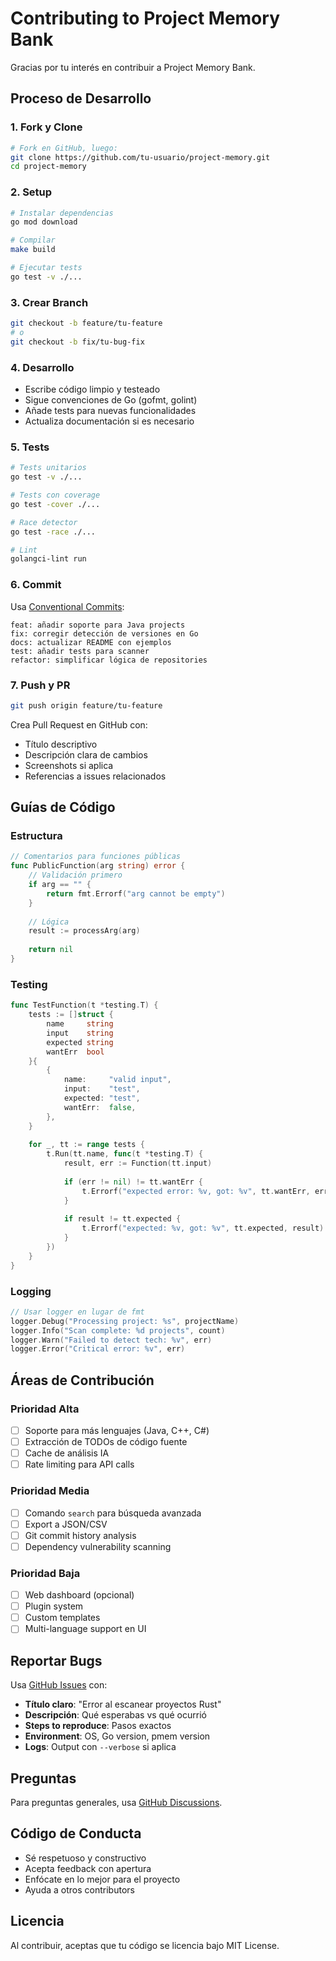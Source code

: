 # Contributing to Project Memory Bank

Gracias por tu interés en contribuir a Project Memory Bank.

## Proceso de Desarrollo

### 1. Fork y Clone

```bash
# Fork en GitHub, luego:
git clone https://github.com/tu-usuario/project-memory.git
cd project-memory
```

### 2. Setup

```bash
# Instalar dependencias
go mod download

# Compilar
make build

# Ejecutar tests
go test -v ./...
```

### 3. Crear Branch

```bash
git checkout -b feature/tu-feature
# o
git checkout -b fix/tu-bug-fix
```

### 4. Desarrollo

- Escribe código limpio y testeado
- Sigue convenciones de Go (gofmt, golint)
- Añade tests para nuevas funcionalidades
- Actualiza documentación si es necesario

### 5. Tests

```bash
# Tests unitarios
go test -v ./...

# Tests con coverage
go test -cover ./...

# Race detector
go test -race ./...

# Lint
golangci-lint run
```

### 6. Commit

Usa [Conventional Commits](https://www.conventionalcommits.org/):

```
feat: añadir soporte para Java projects
fix: corregir detección de versiones en Go
docs: actualizar README con ejemplos
test: añadir tests para scanner
refactor: simplificar lógica de repositories
```

### 7. Push y PR

```bash
git push origin feature/tu-feature
```

Crea Pull Request en GitHub con:
- Título descriptivo
- Descripción clara de cambios
- Screenshots si aplica
- Referencias a issues relacionados

## Guías de Código

### Estructura

```go
// Comentarios para funciones públicas
func PublicFunction(arg string) error {
    // Validación primero
    if arg == "" {
        return fmt.Errorf("arg cannot be empty")
    }
    
    // Lógica
    result := processArg(arg)
    
    return nil
}
```

### Testing

```go
func TestFunction(t *testing.T) {
    tests := []struct {
        name     string
        input    string
        expected string
        wantErr  bool
    }{
        {
            name:     "valid input",
            input:    "test",
            expected: "test",
            wantErr:  false,
        },
    }
    
    for _, tt := range tests {
        t.Run(tt.name, func(t *testing.T) {
            result, err := Function(tt.input)
            
            if (err != nil) != tt.wantErr {
                t.Errorf("expected error: %v, got: %v", tt.wantErr, err)
            }
            
            if result != tt.expected {
                t.Errorf("expected: %v, got: %v", tt.expected, result)
            }
        })
    }
}
```

### Logging

```go
// Usar logger en lugar de fmt
logger.Debug("Processing project: %s", projectName)
logger.Info("Scan complete: %d projects", count)
logger.Warn("Failed to detect tech: %v", err)
logger.Error("Critical error: %v", err)
```

## Áreas de Contribución

### Prioridad Alta
- [ ] Soporte para más lenguajes (Java, C++, C#)
- [ ] Extracción de TODOs de código fuente
- [ ] Cache de análisis IA
- [ ] Rate limiting para API calls

### Prioridad Media
- [ ] Comando `search` para búsqueda avanzada
- [ ] Export a JSON/CSV
- [ ] Git commit history analysis
- [ ] Dependency vulnerability scanning

### Prioridad Baja
- [ ] Web dashboard (opcional)
- [ ] Plugin system
- [ ] Custom templates
- [ ] Multi-language support en UI

## Reportar Bugs

Usa [GitHub Issues](https://github.com/snowarch/project-memory/issues) con:

- **Título claro**: "Error al escanear proyectos Rust"
- **Descripción**: Qué esperabas vs qué ocurrió
- **Steps to reproduce**: Pasos exactos
- **Environment**: OS, Go version, pmem version
- **Logs**: Output con `--verbose` si aplica

## Preguntas

Para preguntas generales, usa [GitHub Discussions](https://github.com/snowarch/project-memory/discussions).

## Código de Conducta

- Sé respetuoso y constructivo
- Acepta feedback con apertura
- Enfócate en lo mejor para el proyecto
- Ayuda a otros contributors

## Licencia

Al contribuir, aceptas que tu código se licencia bajo MIT License.

